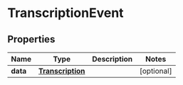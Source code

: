 

# TranscriptionEvent

## Properties

Name | Type | Description | Notes
------------ | ------------- | ------------- | -------------
**data** | [**Transcription**](Transcription.md) |  |  [optional]



